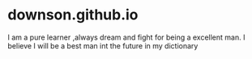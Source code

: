 downson.github.io
=================
I am  a pure learner ,always dream and fight for being a excellent man.
I believe I will be a best man int the future in my dictionary
